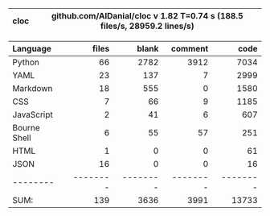 cloc|github.com/AlDanial/cloc v 1.82  T=0.74 s (188.5 files/s, 28959.2 lines/s)
--- | ---

Language|files|blank|comment|code
:-------|-------:|-------:|-------:|-------:
Python|66|2782|3912|7034
YAML|23|137|7|2999
Markdown|18|555|0|1580
CSS|7|66|9|1185
JavaScript|2|41|6|607
Bourne Shell|6|55|57|251
HTML|1|0|0|61
JSON|16|0|0|16
--------|--------|--------|--------|--------
SUM:|139|3636|3991|13733
